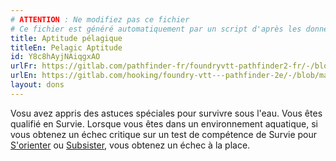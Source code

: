 ```yaml
---
# ATTENTION : Ne modifiez pas ce fichier
# Ce fichier est généré automatiquement par un script d'après les données du module Foundry VTT officiel et de sa traduction
title: Aptitude pélagique
titleEn: Pelagic Aptitude
id: Y8c8hAyjNAiqgxAO
urlFr: https://gitlab.com/pathfinder-fr/foundryvtt-pathfinder2-fr/-/blob/master/data/feats/Y8c8hAyjNAiqgxAO.htm
urlEn: https://gitlab.com/hooking/foundry-vtt---pathfinder-2e/-/blob/master/packs/data/feats.db/pelagic-aptitude.json
layout: dons
---
```

Vosu avez appris des astuces spéciales pour survivre sous l'eau. Vous êtes qualifié en Survie. Lorsque vous êtes dans un environnement aquatique, si vous obtenez un échec critique sur un test de compétence de Survie pour [S'orienter](../actions/s-orienter.html) ou [Subsister](../actions/subsister.html), vous obtenez un échec à la place.
